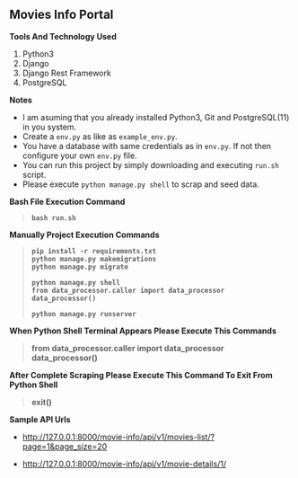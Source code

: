 ## Movies Info Portal


**Tools And Technology Used**

1. Python3
2. Django
3. Django Rest Framework
4. PostgreSQL

**Notes**

* I am asuming that you already installed Python3, Git and PostgreSQL(11) in you system.
* Create a `env.py` as like as `example_env.py`.
* You have a database with same credentials as in `env.py`. If not then configure your own `env.py` file.
* You can run this project by simply downloading and executing `run.sh` script.
* Please execute `python manage.py shell` to scrap and seed data. 
 

**Bash File Execution Command**
> **`bash run.sh`**
> 

**Manually Project Execution Commands**
> **`pip install -r requirements.txt`**\
> **`python manage.py makemigrations`**\
> **`python manage.py migrate`**
>
> **`python manage.py shell`**\
> **`from data_processor.caller import data_processor`**\
> **`data_processor()`**
>
> **`python manage.py runserver`**
> 

**When Python Shell Terminal Appears Please Execute This Commands**
> **from data_processor.caller import data_processor**\
> **data_processor()**


**After Complete Scraping Please Execute This Command To Exit From Python Shell**
> **exit()**

**Sample API Urls**

- http://127.0.0.1:8000/movie-info/api/v1/movies-list/?page=1&page_size=20

- http://127.0.0.1:8000/movie-info/api/v1/movie-details/1/
